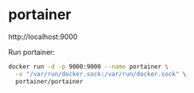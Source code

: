 # portainer

http://localhost:9000

Run portainer:
```bash
docker run -d -p 9000:9000 --name portainer \
  -v "/var/run/docker.sock:/var/run/docker.sock" \
  portainer/portainer
```



